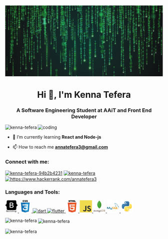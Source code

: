 ![logo](https://github.com/Kenna-Tefera/Kenna-Tefera/blob/main/banner.jpg)
<h1 align="center">Hi 👋, I'm Kenna Tefera</h1>
<h3 align="center">A Software Engineering Student at AAiT and Front End Developer</h3>
<img align="right" alt="coding" width="400" src="https://cdn.dribbble.com/users/4055494/screenshots/15215756/media/d2b66c4ca0192aa26d103448b3d1518b.gif">

<p align="left"> <img src="https://komarev.com/ghpvc/?username=kenna-tefera&label=Profile%20views&color=0e75b6&style=flat" alt="kenna-tefera" /> </p>

- 🌱 I’m currently learning **React and Node-js**

- 📫 How to reach me **annatefera3@gmail.com**

<h3 align="left">Connect with me:</h3>
<p align="left">
<a href="https://linkedin.com/in/kenna-tefera-94b2b4231" target="blank"><img align="center" src="https://raw.githubusercontent.com/rahuldkjain/github-profile-readme-generator/master/src/images/icons/Social/linked-in-alt.svg" alt="kenna-tefera-94b2b4231" height="30" width="40" /></a>
<a href="https://www.leetcode.com/kenna-tefera" target="blank"><img align="center" src="https://raw.githubusercontent.com/rahuldkjain/github-profile-readme-generator/master/src/images/icons/Social/leet-code.svg" alt="kenna-tefera" height="30" width="40" /></a>
<a href="https://www.hackerearth.com/https://www.hackerrank.com/annatefera3" target="blank"><img align="center" src="https://raw.githubusercontent.com/rahuldkjain/github-profile-readme-generator/master/src/images/icons/Social/hackerearth.svg" alt="https://www.hackerrank.com/annatefera3" height="30" width="40" /></a>
</p>

<h3 align="left">Languages and Tools:</h3>
<p align="left"> <a href="https://getbootstrap.com" target="_blank" rel="noreferrer"> <img src="https://raw.githubusercontent.com/devicons/devicon/master/icons/bootstrap/bootstrap-plain-wordmark.svg" alt="bootstrap" width="40" height="40"/> </a> <a href="https://www.w3schools.com/css/" target="_blank" rel="noreferrer"> <img src="https://raw.githubusercontent.com/devicons/devicon/master/icons/css3/css3-original-wordmark.svg" alt="css3" width="40" height="40"/> </a> <a href="https://dart.dev" target="_blank" rel="noreferrer"> <img src="https://www.vectorlogo.zone/logos/dartlang/dartlang-icon.svg" alt="dart" width="40" height="40"/> </a> <a href="https://flutter.dev" target="_blank" rel="noreferrer"> <img src="https://www.vectorlogo.zone/logos/flutterio/flutterio-icon.svg" alt="flutter" width="40" height="40"/> </a> <a href="https://www.w3.org/html/" target="_blank" rel="noreferrer"> <img src="https://raw.githubusercontent.com/devicons/devicon/master/icons/html5/html5-original-wordmark.svg" alt="html5" width="40" height="40"/> </a> <a href="https://developer.mozilla.org/en-US/docs/Web/JavaScript" target="_blank" rel="noreferrer"> <img src="https://raw.githubusercontent.com/devicons/devicon/master/icons/javascript/javascript-original.svg" alt="javascript" width="40" height="40"/> </a> <a href="https://www.mongodb.com/" target="_blank" rel="noreferrer"> <img src="https://raw.githubusercontent.com/devicons/devicon/master/icons/mongodb/mongodb-original-wordmark.svg" alt="mongodb" width="40" height="40"/> </a> <a href="https://www.mysql.com/" target="_blank" rel="noreferrer"> <img src="https://raw.githubusercontent.com/devicons/devicon/master/icons/mysql/mysql-original-wordmark.svg" alt="mysql" width="40" height="40"/> </a> <a href="https://www.python.org" target="_blank" rel="noreferrer"> <img src="https://raw.githubusercontent.com/devicons/devicon/master/icons/python/python-original.svg" alt="python" width="40" height="40"/> </a> </p>

<p><img align="left" src="https://github-readme-stats.vercel.app/api/top-langs?username=kenna-tefera&show_icons=true&locale=en&layout=compact" alt="kenna-tefera" /></p>

<p>&nbsp;<img align="center" src="https://github-readme-stats.vercel.app/api?username=kenna-tefera&show_icons=true&locale=en" alt="kenna-tefera" /></p>

<p><img align="center" src="https://github-readme-streak-stats.herokuapp.com/?user=kenna-tefera&" alt="kenna-tefera" /></p>

